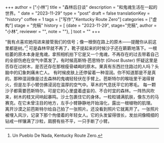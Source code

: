 +++
author = ["小林"]
title = "森林后日谈"
description = "和鬼魂生活在一起的世界。"
date = "2023-11-29"
type = "post"
draft = false
translationKey = "history"
coffee = 1
tags = ["写作","Kentucky Route Zero"]
categories = ["虚构"]
stage = "完稿"
history = [
  {date = "2023-11-29", stage="完稿", author = "小林", reviewer = "", note = ""},
]
toot = ""
+++

“我有点喜欢她闯进来接管我们的信号；像一根倒在路上的原木——提醒你从前这里都是树。”[^1]
可是森林早就不再了，靴子提起来的时候沙子还在簌簌地落下。一根枯萎的原木本身是鬼魂，拿照相机拍下它是又一个鬼魂，不再存在的过去带着自己的全部伤疤在空气中蒸发了。有时候高斯特·芭思特尔 (Ghost Buster) 怀疑这里是否存在过树木，是否还存在那根瘦骨嶙峋的原木。果真有东西拦住路过的人吗？头脑中的幻象刺痛未亡人。
有时候皮肤上还停留着一种湿润。你不知道那是不是真的。那种湿润像是过去森林的鬼魂轻轻伏在手臂上。芭斯特尔的喉咙里干渴得冒火，但是左手小臂仿佛浸润在温厚的空气中。草木的气息抚平它的寒毛。
每一颗沙子都需要芭斯特尔。可是它的心里盛着虚妄的、不合时宜的森林。一阵热风吹来，树木的枝叉间响起暴鸣。沙土包裹住它的身体。一粒粒铺满肌肤，像东方的马赛克。在它未曾注目的地方，左手小臂静静地开始溶化，露出一根植物的肌理。
离开沙漠之前芭斯特尔给自己拍了一张照片。还没看到照片它就离开了。一张照片被埋入风沙，记录下那个佝偻着的年轻女人。它的头发留得很长，发丝间像精细的钻戒一样镶满了沙粒，肩膀有些不平，一只手断了小臂。

[^1]: Un Pueblo De Nada, Kentucky Route Zero.